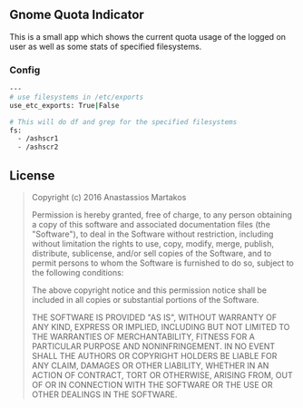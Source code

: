 Gnome Quota Indicator
---------------------
This is a small app which shows the current quota usage of the logged on user as well as some stats of specified filesystems.

### Config
```sh
---
# use filesystems in /etc/exports
use_etc_exports: True|False

# This will do df and grep for the specified filesystems
fs:
  - /ashscr1
  - /ashscr2
```

License
-------
>Copyright (c) 2016 Anastassios Martakos
>
>Permission is hereby granted, free of charge, to any person obtaining a copy of this software and associated documentation files (the "Software"), to deal in the Software without restriction, including without limitation the rights to use, copy, modify, merge, publish, distribute, sublicense, and/or sell copies of the Software, and to permit persons to whom the Software is furnished to do so, subject to the following conditions:
>
>The above copyright notice and this permission notice shall be included in all copies or substantial portions of the Software.
>
>THE SOFTWARE IS PROVIDED "AS IS", WITHOUT WARRANTY OF ANY KIND, EXPRESS OR IMPLIED, INCLUDING BUT NOT LIMITED TO THE WARRANTIES OF MERCHANTABILITY, FITNESS FOR A PARTICULAR PURPOSE AND NONINFRINGEMENT. IN NO EVENT SHALL THE AUTHORS OR COPYRIGHT HOLDERS BE LIABLE FOR ANY CLAIM, DAMAGES OR OTHER LIABILITY, WHETHER IN AN ACTION OF CONTRACT, TORT OR OTHERWISE, ARISING FROM, OUT OF OR IN CONNECTION WITH THE SOFTWARE OR THE USE OR OTHER DEALINGS IN THE SOFTWARE.
